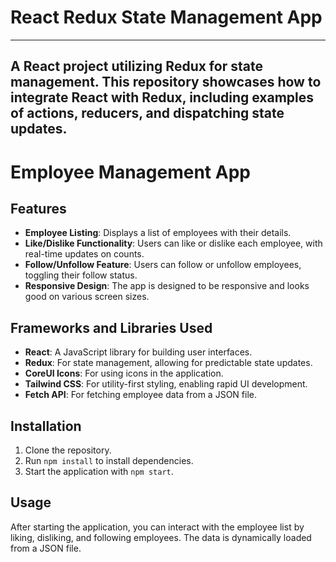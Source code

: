 # React Redux State Management App
--------
## A React project utilizing Redux for state management. This repository showcases how to integrate React with Redux, including examples of actions, reducers, and dispatching state updates.


# Employee Management App

## Features

- **Employee Listing**: Displays a list of employees with their details.
- **Like/Dislike Functionality**: Users can like or dislike each employee, with real-time updates on counts.
- **Follow/Unfollow Feature**: Users can follow or unfollow employees, toggling their follow status.
- **Responsive Design**: The app is designed to be responsive and looks good on various screen sizes.

## Frameworks and Libraries Used

- **React**: A JavaScript library for building user interfaces.
- **Redux**: For state management, allowing for predictable state updates.
- **CoreUI Icons**: For using icons in the application.
- **Tailwind CSS**: For utility-first styling, enabling rapid UI development.
- **Fetch API**: For fetching employee data from a JSON file.

## Installation

1. Clone the repository.
2. Run `npm install` to install dependencies.
3. Start the application with `npm start`.

## Usage

After starting the application, you can interact with the employee list by liking, disliking, and following employees. The data is dynamically loaded from a JSON file.

